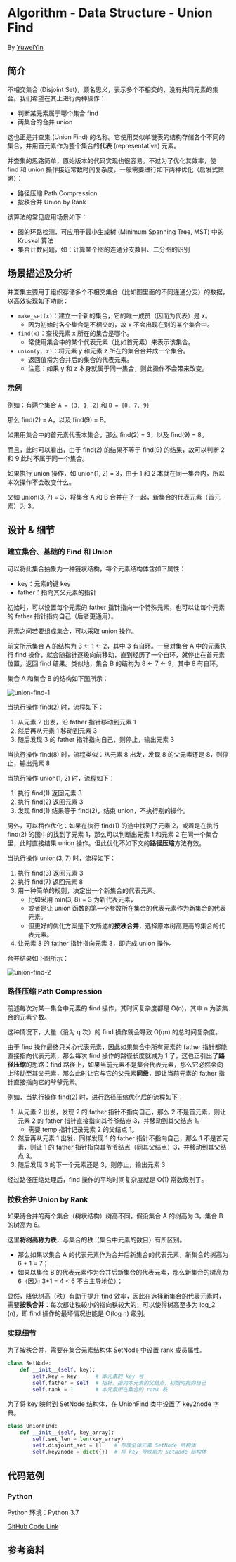 # Algorithm - Data Structure - Union Find

By [YuweiYin](https://yuweiyin.github.io/)

## 简介

不相交集合 (Disjoint Set)，顾名思义，表示多个不相交的、没有共同元素的集合。我们希望在其上进行两种操作：

- 判断某元素属于哪个集合 find
- 两集合的合并 union

这也正是并查集 (Union Find) 的名称。它使用类似单链表的结构存储各个不同的集合，并用首元素作为整个集合的**代表** (representative) 元素。

并查集的思路简单，原始版本的代码实现也很容易。不过为了优化其效率，使 find 和 union 操作接近常数时间复杂度，一般需要进行如下两种优化（启发式策略）：

- 路径压缩 Path Compression
- 按秩合并 Union by Rank

该算法的常见应用场景如下：

- 图的环路检测，可应用于最小生成树 (Minimum Spanning Tree, MST) 中的 Kruskal 算法
- 集合计数问题，如：计算某个图的连通分支数目、二分图的识别

## 场景描述及分析

并查集主要用于组织存储多个不相交集合（比如图里面的不同连通分支）的数据，以高效实现如下功能：

- `make_set(x)`：建立一个新的集合，它的唯一成员（因而为代表）是 x。
    - 因为初始时各个集合是不相交的，故 x 不会出现在别的某个集合中。
- `find(x)`：查找元素 x 所在的集合是哪个。
    - 常使用集合中的某个代表元素（比如首元素）来表示该集合。
- `union(y, z)`：将元素 y 和元素 z 所在的集合合并成一个集合。
    - 返回值常为合并后的集合的代表元素。
    - 注意：如果 y 和 z 本身就属于同一集合，则此操作不会带来改变。

### 示例

例如：有两个集合 `A = {3, 1, 2}` 和 `B = {8, 7, 9}`

那么 find(2) = A，以及 find(9) = B。

如果用集合中的首元素代表本集合，那么 find(2) = 3，以及 find(9) = 8。

而且，此时可以看出，由于 find(2) 的结果不等于 find(9) 的结果，故可以判断 2 和 9 此时不属于同一个集合。

如果执行 union 操作，如 union(1, 2) = 3，由于 1 和 2 本就在同一集合内，所以本次操作不会改变什么。

又如 union(3, 7) = 3，将集合 A 和 B 合并在了一起，新集合的代表元素（首元素）为 3。

## 设计 & 细节

### 建立集合、基础的 Find 和 Union

可以将此集合抽象为一种链状结构，每个元素结构体含如下属性：

- key：元素的键 key
- father：指向其父元素的指针

初始时，可以设置每个元素的 father 指针指向一个特殊元素，也可以让每个元素的 father 指针指向自己（后者更通用）。

元素之间若要组成集合，可以采取 union 操作。

前文所示集合 A 的结构为 3 <- 1 <- 2，其中 3 有自环。一旦对集合 A 中的元素执行 find 操作，就会随指针逐级向前移动，直到经历了一个自环，就停止在首元素位置，返回 find 结果。类似地，集合 B 的结构为 8 <- 7 <- 9，其中 8 有自环。

集合 A 和集合 B 的结构如下图所示：

![union-find-1](/img/info-technology/algorithm/data-structure/union-find-1.png)

当执行操作 find(2) 时，流程如下：

1. 从元素 2 出发，沿 father 指针移动到元素 1
2. 然后再从元素 1 移动到元素 3
3. 随后发现 3 的 father 指针指向自己，则停止，输出元素 3

当执行操作 find(8) 时，流程类似：从元素 8 出发，发现 8 的父元素还是 8，则停止，输出元素 8

当执行操作 union(1, 2) 时，流程如下：

1. 执行 find(1) 返回元素 3
2. 执行 find(2) 返回元素 3
3. 发现 find(1) 结果等于 find(2)，结束 union，不执行别的操作。

另外，可以稍作优化：如果在执行 find(1) 的途中找到了元素 2，或着是在执行 find(2) 的图中的找到了元素 1，那么可以判断出元素 1 和元素 2 在同一个集合里，此时直接结果 union 操作。但此优化不如下文的**路径压缩**方法有效。

当执行操作 union(3, 7) 时，流程如下：

1. 执行 find(3) 返回元素 3
2. 执行 find(7) 返回元素 8
3. 用一种简单的规则，决定出一个新集合的代表元素。
    - 比如采用 min(3, 8) = 3 为新代表元素，
    - 或者是让 union 函数的第一个参数所在集合的代表元素作为新集合的代表元素。
    - 但更好的优化方案是下文所述的**按秩合并**，选择原本树高更高的集合的代表元素。
4. 让元素 8 的 father 指针指向元素 3，即完成 union 操作。

合并结果如下图所示：

![union-find-2](/img/info-technology/algorithm/data-structure/union-find-2.png)

### 路径压缩 Path Compression

前述每次对某一集合中元素的 find 操作，其时间复杂度都是 O(n)，其中 n 为该集合的元素个数。

这种情况下，大量（设为 q 次）的 find 操作就会导致 O(qn) 的总时间复杂度。

由于 find 操作最终只关心代表元素，因此如果集合中所有元素的 father 指针都能直接指向代表元素，那么每次 find 操作的路径长度就减为 1 了，这也正引出了**路径压缩**的思路：find 路径上，如果当前元素不是集合代表元素，那么它必然会向上移动至其父元素，那么此时让它与它的父元素**同级**，即让当前元素的 father 指针直接指向它的爷爷元素。

例如，当执行操作 find(2) 时，进行路径压缩优化后的流程如下：

1. 从元素 2 出发，发现 2 的 father 指针不指向自己，那么 2 不是首元素，则让元素 2 的 father 指针直接指向其爷爷结点 3，并移动到其父结点 1。
    - 需要 temp 指针记录元素 2 的父结点 1。
2. 然后再从元素 1 出发，同样发现 1 的 father 指针不指向自己，那么 1 不是首元素，则让 1 的 father 指针指向其爷爷结点（同其父结点）3，并移动到其父结点 3。
3. 随后发现 3 的下一个元素还是 3，则停止，输出元素 3

经过路径压缩处理后，find 操作的平均时间复杂度就是 O(1) 常数级别了。

### 按秩合并 Union by Rank

如果待合并的两个集合（树状结构）树高不同，假设集合 A 的树高为 3，集合 B 的树高为 6。

这里**将树高称为秩**，与集合的秩（集合中元素的数目）有所区别。

- 那么如果以集合 A 的代表元素作为合并后新集合的代表元素，新集合的树高为 6 + 1 = 7；
- 如果以集合 B 的代表元素作为合并后新集合的代表元素，那么新集合的树高为 6（因为 3+1 = 4 < 6 不占主导地位）；

显然，降低树高（秩）有助于提升 find 效率，因此在选择新集合的代表元素时，需要**按秩合并**：每次都让秩较小的指向秩较大的，可以使得树高至多为 log_2 (n)，即 find 操作的最坏情况也能是 O(log n) 级别。

### 实现细节

为了按秩合并，需要在集合元素结构体 SetNode 中设置 rank 成员属性。

```python
class SetNode:
    def __init__(self, key):
        self.key = key      # 本元素的 key 号
        self.father = self  # 指针，指向本元素的父结点，初始时指向自己
        self.rank = 1       # 本元素所在集合的 rank 秩
```

为了将 key 映射到 SetNode 结构体，在 UnionFind 类中设置了 key2node 字典。

```python
class UnionFind:
    def __init__(self, key_array):
        self.set_len = len(key_array)
        self.disjoint_set = []    # 存放全体元素 SetNode 结构体
        self.key2node = dict({})  # 将 key 号映射为 SetNode 结构体
```


## 代码范例

### Python

Python 环境：Python 3.7

[GitHub Code Link](https://github.com/YuweiYin/Code_Play/blob/master/Algorithm-Essence/data-structure/union-find.py)

## 参考资料
